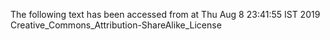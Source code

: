 The following text has been accessed from at Thu Aug 8 23:41:55 IST 2019
Creative_Commons_Attribution-ShareAlike_License
